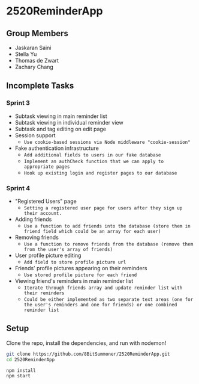 # 2520ReminderApp
## Group Members
- Jaskaran Saini
- Stella Yu
- Thomas de Zwart
- Zachary Chang
## Incomplete Tasks
### Sprint 3
- Subtask viewing in main reminder list
- Subtask viewing in individual reminder view
- Subtask and tag editing on edit page
- Session support
  - `Use cookie-based sessions via Node middleware "cookie-session"`
- Fake authentication infrastructure
  - `Add additional fields to users in our fake database`
  - `Implement an authCheck function that we can apply to appropriate pages`
  - `Hook up existing login and register pages to our database`
### Sprint 4
- "Registered Users" page
  - `Setting a registered user page for users after they sign up their account.`
- Adding friends
  - `Use a function to add friends into the database (store them in friend field which could be an array for each user)`
- Removing friends
  - `Use a function to remove friends from the database (remove them from the user's array of friends)`
- User profile picture editing
  - `Add field to store profile picture url`
- Friends' profile pictures appearing on their reminders
  - `Use stored profile picture for each friend`
- Viewing friend's reminders in main reminder list
  - `Iterate through friends array and update reminder list with their reminders`
  - `Could be either implemented as two separate text areas (one for the user's reminders and one for friends) or one combined reminder list`
## Setup
Clone the repo, install the dependencies, and run with nodemon!
```bash
git clone https://github.com/8BitSummoner/2520ReminderApp.git
cd 2520ReminderApp
```
```bash
npm install
npm start
```
